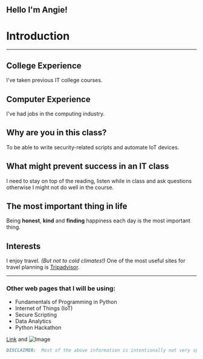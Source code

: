 ## Hello I'm Angie!

# Introduction
*********************************************************************************** 

## College Experience
I've taken previous IT college courses.

## Computer Experience
I've had jobs in the computing industry.

## Why are you in this class?
To be able to write security-related scripts and automate IoT devices.

## What might prevent success in an IT class
I need to stay on top of the reading, listen while in class and ask questions otherwise 
I might not do well in the course.

## The most important thing in life
Being **honest**, **kind** and **finding** happiness each day is the most important thing.

## Interests
I enjoy travel. _(But not to cold climates!)_
One of the most useful sites for travel planning is [Tripadvisor](https://www.tripadvisor.com/). 
*********************************************************************************** 

### Other web pages that I will be using:
- Fundamentals of Programming in Python
- Internet of Things (IoT)
- Secure Scripting
- Data Analytics
- Python Hackathon


[Link](url) and ![Image](src)


```markdown
DISCLAIMER:  Most of the above information is intentionally not very specific.  
```



